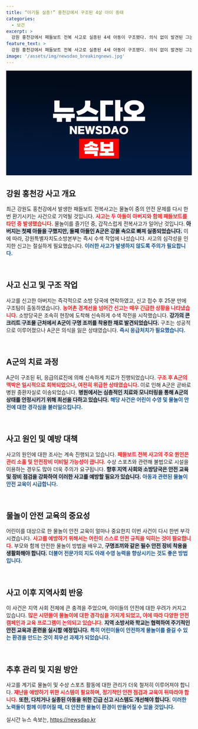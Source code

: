 ```yaml
---
title: “아기들 실종!” 홍천강에서 구조된 4살 아이 중태
categories:
  - 보건
excerpt: >
  강원 홍천강에서 패들보트 전복 사고로 실종된 4세 아동이 구조됐다. 의식 없이 발견된 그는 현재 병원 중환자실에서 치료 중이며, 사고 원인 조사가 진행 중이다.
feature_text: >
  강원 홍천강에서 패들보트 전복 사고로 실종된 4세 아동이 구조됐다. 의식 없이 발견된 그는 현재 병원 중환자실에서 치료 중이며, 사고 원인 조사가 진행 중이다.
image: '/assets/img/newsdao_breakingnews.jpg'
---
```


<p><img src="/assets/img/newsdao_breakingnews.jpg" alt="bookingtag 속보" /></p>

<h2 data-ke-size="size26">강원 홍천강 사고 개요</h2>

<p data-ke-size="size16">최근 강원도 홍천강에서 발생한 패들보트 전복사고는 물놀이 중의 안전 문제를 다시 한 번 환기시키는 사건으로 기억될 것입니다. <b><span style="color: #ee2323;">사고는 두 아들이 아버지와 함께 패들보트를 타던 중 발생했습니다.</span></b> 물놀이를 즐기던 중, 갑작스럽게 전복사고가 일어난 것입니다. <b><span style="background-color: #21538527;">아버지는 첫째 아들을 구했지만, 둘째 아들인 A군은 강물 속으로 빠져 실종되었습니다.</span></b> 이에 따라, 강원특별자치도소방본부는 즉시 수색 작업에 나섰습니다. 사고의 심각성을 인지한 신고는 절실하게 필요했습니다. <b><span style="color: #1a5490;">이러한 사고가 발생하지 않도록 주의가 필요합니다.</span></b></p>

<p data-ke-size="size16">&nbsp;</p>

<h2 data-ke-size="size26">사고 신고 및 구조 작업</h2>

<p data-ke-size="size16">사고를 신고한 아버지는 즉각적으로 소방 당국에 연락하였고, 신고 접수 후 25분 만에 구조팀이 출동하였습니다. <b><span style="color: #ee2323;">농어촌 경계선을 넘어간 신고는 매우 긴급한 상황을 나타냈습니다.</span></b> 소방당국은 조속히 현장에 도착해 신속하게 수색 작전을 시작했습니다. <b><span style="background-color: #21538527;">강가의 콘크리트 구조물 근처에서 A군이 구명 조끼를 착용한 채로 발견되었습니다.</span></b> 구조는 성공적으로 이루어졌으나 A군은 의식을 잃은 상태였습니다. <b><span style="color: #1a5490;">즉시 응급처치가 필요했습니다.</span></b></p>

<p data-ke-size="size16">&nbsp;</p>

<h2 data-ke-size="size26">A군의 치료 과정</h2>

<p data-ke-size="size16">A군이 구조된 뒤, 응급의료진에 의해 신속하게 치료가 진행되었습니다. <b><span style="color: #ee2323;">구조 후 A군의 맥박은 일시적으로 회복되었으나, 여전히 위급한 상태였습니다.</span></b> 이로 인해 A군은 곧바로 병원 중환자실로 이송되었습니다. <b><span style="background-color: #21538527;">병원에서는 심층적인 치료와 모니터링을 통해 A군의 상태를 안정시키기 위해 최선을 다하고 있습니다.</span></b> <b><span style="color: #1a5490;">해당 사건은 어린이 수영 및 물놀이 안전에 대한 경각심을 불러일으킵니다.</span></b></p>

<p data-ke-size="size16">&nbsp;</p>

<h2 data-ke-size="size26">사고 원인 및 예방 대책</h2>

<p data-ke-size="size16">사고의 원인에 대한 조사는 계속 진행되고 있습니다. <b><span style="color: #ee2323;">패들보트 전복 사고의 주요 원인은 관리 소홀 및 안전장비 미비일 가능성이 큽니다.</span></b> 수상 스포츠와 관련해 불법으로 시설을 이용하는 경우도 많아 더욱 주의가 요구됩니다. <b><span style="background-color: #21538527;">향후 지역 사회와 소방당국은 안전 교육 및 장비 점검을 강화하여 이러한 사고를 예방할 필요가 있습니다.</span></b> <b><span style="color: #1a5490;">아동과 관련된 물놀이 안전 교육이 시급합니다.</span></b></p>

<p data-ke-size="size16">&nbsp;</p>

<h2 data-ke-size="size26">물놀이 안전 교육의 중요성</h2>

<p data-ke-size="size16">어린이를 대상으로 한 물놀이 안전 교육이 얼마나 중요한지 이번 사건이 다시 한번 부각시켰습니다. <b><span style="color: #ee2323;">사고를 예방하기 위해서는 어린이 스스로 안전 규칙을 익히는 것이 필요합니다.</span></b> 부모와 함께 안전한 물놀이 방법을 배우고, <b><span style="background-color: #21538527;">구명조끼와 같은 필수 안전 장비 착용을 생활화해야 합니다.</span></b> <b><span style="color: #1a5490;">더불어 전문가의 지도 아래 수영 능력을 향상시키는 것도 좋은 방법입니다.</span></b></p>

<p data-ke-size="size16">&nbsp;</p>

<h2 data-ke-size="size26">사고 이후 지역사회 반응</h2>

<p data-ke-size="size16">이 사건은 지역 사회 전체에 큰 충격을 주었으며, 아이들의 안전에 대한 우려가 커지고 있습니다. <b><span style="color: #ee2323;">많은 시민들이 물놀이에 대한 경각심을 가지게 되었고, 이에 따라 다양한 안전 캠페인과 교육 프로그램이 논의되고 있습니다.</span></b> <b><span style="background-color: #21538527;">지역 소방서와 학교는 협력하여 주기적인 안전 교육과 훈련을 실시할 예정입니다.</span></b> <b><span style="color: #1a5490;">특히 어린이들이 안전하게 물놀이를 즐길 수 있는 환경을 만드는 것이 최우선 과제가 되었습니다.</span></b></p>

<p data-ke-size="size16">&nbsp;</p>

<h2 data-ke-size="size26">추후 관리 및 지원 방안</h2>

<p data-ke-size="size16">사고를 계기로 물놀이 및 수상 스포츠 활동에 대한 관리가 더욱 철저히 이루어져야 합니다. <b><span style="color: #ee2323;">재난을 예방하기 위한 시스템이 필요하며, 정기적인 안전 점검과 교육이 뒤따라야 합니다.</span></b> <b><span style="background-color: #21538527;">또한, 다치거나 실종된 아동을 위한 긴급 신고 시스템도 개선해야 합니다.</span></b> <b><span style="color: #1a5490;">이러한 노력들이 함께 이루어질 때, 더 안전한 물놀이 환경이 만들어질 수 있을 것입니다.</span></b></p>
실시간 뉴스 속보는, <a href="https://newsdao.kr" rel="dofollow">https://newsdao.kr</a>


